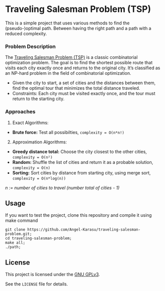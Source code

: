 # Traveling Salesman Problem (TSP)

This is a simple project that uses various methods to find the (pseudo-)optimal path. Between having the right path and a path with a reduced complexity.

### Problem Description

The [Traveling Salesman Problem (TSP)](https://en.wikipedia.org/wiki/Travelling_salesman_problem) is a classic combinatorial optimization problem. The goal is to find the shortest possible route that visits each city exactly once and returns to the original city. It’s classified as an NP-hard problem in the field of combinatorial optimization.

- Given the city to start, a set of cities and the distances between them, find the optimal tour that minimizes the total distance traveled.
- Constraints: Each city must be visited exactly once, and the tour must return to the starting city.
 
### Approaches

1. Exact Algorithms:
  - **Brute force:** Test all possibilties, `complexity = O(n*n!)`
2. Approximation Algorithms:
  - **Greedy distance total:** Choose the city closest to the other cities, `complexity = O(n²)`
  - **Random:** Shuffle the list of cities and return it as a probable solution, `complexity = O(n)`
  - **Sorting:** Sort cities by distance from starting city, using merge sort, `complexity = O(n*log(n))`

*n := number of cities to travel (number total of cities - 1)*
    
## Usage

If you want to test the project, clone this repository and compile it using make command
```shell
git clone https://github.com/Angel-Karasu/traveling-salesman-problem.git;
cd traveling-salesman-problem;
make all;
./path;
```
  
## License

This project is licensed under the [GNU GPLv3](https://choosealicense.com/licenses/gpl-3.0/).

See the `LICENSE` file for details.
